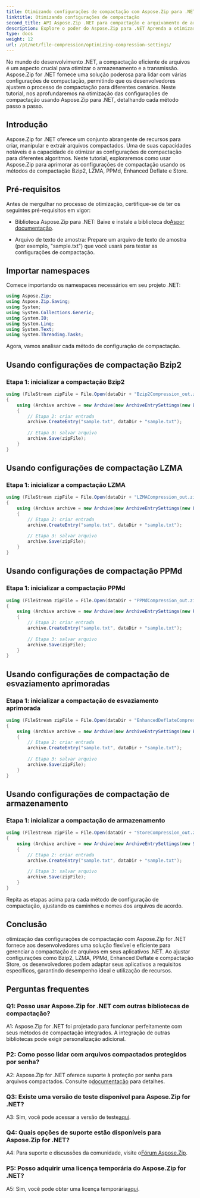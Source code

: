 ```yaml
---
title: Otimizando configurações de compactação com Aspose.Zip para .NET
linktitle: Otimizando configurações de compactação
second_title: API Aspose.Zip .NET para compactação e arquivamento de arquivos
description: Explore o poder do Aspose.Zip para .NET Aprenda a otimizar as configurações de compactação passo a passo usando os métodos Bzip2, LZMA, PPMd, Enhanced Deflate e Store. Aprimore seus aplicativos .NET com compactação de arquivos eficiente.
type: docs
weight: 12
url: /pt/net/file-compression/optimizing-compression-settings/
---
```

No mundo do desenvolvimento .NET, a compactação eficiente de arquivos é um aspecto crucial para otimizar o armazenamento e a transmissão. Aspose.Zip for .NET fornece uma solução poderosa para lidar com várias configurações de compactação, permitindo que os desenvolvedores ajustem o processo de compactação para diferentes cenários. Neste tutorial, nos aprofundaremos na otimização das configurações de compactação usando Aspose.Zip para .NET, detalhando cada método passo a passo.

## Introdução

Aspose.Zip for .NET oferece um conjunto abrangente de recursos para criar, manipular e extrair arquivos compactados. Uma de suas capacidades notáveis é a capacidade de otimizar as configurações de compactação para diferentes algoritmos. Neste tutorial, exploraremos como usar Aspose.Zip para aprimorar as configurações de compactação usando os métodos de compactação Bzip2, LZMA, PPMd, Enhanced Deflate e Store.

## Pré-requisitos

Antes de mergulhar no processo de otimização, certifique-se de ter os seguintes pré-requisitos em vigor:

-  Biblioteca Aspose.Zip para .NET: Baixe e instale a biblioteca do[Aspor documentação](https://reference.aspose.com/zip/net/).

- Arquivo de texto de amostra: Prepare um arquivo de texto de amostra (por exemplo, "sample.txt") que você usará para testar as configurações de compactação.

## Importar namespaces

Comece importando os namespaces necessários em seu projeto .NET:

```csharp
using Aspose.Zip;
using Aspose.Zip.Saving;
using System;
using System.Collections.Generic;
using System.IO;
using System.Linq;
using System.Text;
using System.Threading.Tasks;
```

Agora, vamos analisar cada método de configuração de compactação.

## Usando configurações de compactação Bzip2

### Etapa 1: inicializar a compactação Bzip2

```csharp
using (FileStream zipFile = File.Open(dataDir + "Bzip2Compression_out.zip", FileMode.Create))
{
    using (Archive archive = new Archive(new ArchiveEntrySettings(new Bzip2CompressionSettings())))
    {
        // Etapa 2: criar entrada
        archive.CreateEntry("sample.txt", dataDir + "sample.txt");
        
        // Etapa 3: salvar arquivo
        archive.Save(zipFile);
    }
}
```

## Usando configurações de compactação LZMA

### Etapa 1: inicializar a compactação LZMA

```csharp
using (FileStream zipFile = File.Open(dataDir + "LZMACompression_out.zip", FileMode.Create))
{
    using (Archive archive = new Archive(new ArchiveEntrySettings(new LzmaCompressionSettings())))
    {
        // Etapa 2: criar entrada
        archive.CreateEntry("sample.txt", dataDir + "sample.txt");
        
        // Etapa 3: salvar arquivo
        archive.Save(zipFile);
    }
}
```

## Usando configurações de compactação PPMd

### Etapa 1: inicializar a compactação PPMd

```csharp
using (FileStream zipFile = File.Open(dataDir + "PPMdCompression_out.zip", FileMode.Create))
{
    using (Archive archive = new Archive(new ArchiveEntrySettings(new PPMdCompressionSettings())))
    {
        // Etapa 2: criar entrada
        archive.CreateEntry("sample.txt", dataDir + "sample.txt");
        
        // Etapa 3: salvar arquivo
        archive.Save(zipFile);
    }
}
```

## Usando configurações de compactação de esvaziamento aprimoradas

### Etapa 1: inicializar a compactação de esvaziamento aprimorada

```csharp
using (FileStream zipFile = File.Open(dataDir + "EnhancedDeflateCompression_out.zip", FileMode.Create))
{
    using (Archive archive = new Archive(new ArchiveEntrySettings(new EnhancedDeflateCompressionSettings())))
    {
        // Etapa 2: criar entrada
        archive.CreateEntry("sample.txt", dataDir + "sample.txt");
        
        // Etapa 3: salvar arquivo
        archive.Save(zipFile);
    }
}
```

## Usando configurações de compactação de armazenamento

### Etapa 1: inicializar a compactação de armazenamento

```csharp
using (FileStream zipFile = File.Open(dataDir + "StoreCompression_out.zip", FileMode.Create))
{
    using (Archive archive = new Archive(new ArchiveEntrySettings(new StoreCompressionSettings())))
    {
        // Etapa 2: criar entrada
        archive.CreateEntry("sample.txt", dataDir + "sample.txt");
        
        // Etapa 3: salvar arquivo
        archive.Save(zipFile);
    }
}
```

Repita as etapas acima para cada método de configuração de compactação, ajustando os caminhos e nomes dos arquivos de acordo.

## Conclusão

otimização das configurações de compactação com Aspose.Zip for .NET fornece aos desenvolvedores uma solução flexível e eficiente para gerenciar a compactação de arquivos em seus aplicativos .NET. Ao ajustar configurações como Bzip2, LZMA, PPMd, Enhanced Deflate e compactação Store, os desenvolvedores podem adaptar seus aplicativos a requisitos específicos, garantindo desempenho ideal e utilização de recursos.

## Perguntas frequentes

### Q1: Posso usar Aspose.Zip for .NET com outras bibliotecas de compactação?

A1: Aspose.Zip for .NET foi projetado para funcionar perfeitamente com seus métodos de compactação integrados. A integração de outras bibliotecas pode exigir personalização adicional.

### P2: Como posso lidar com arquivos compactados protegidos por senha?

 A2: Aspose.Zip for .NET oferece suporte à proteção por senha para arquivos compactados. Consulte o[documentação](https://reference.aspose.com/zip/net/) para detalhes.

### Q3: Existe uma versão de teste disponível para Aspose.Zip for .NET?

 A3: Sim, você pode acessar a versão de teste[aqui](https://releases.aspose.com/).

### Q4: Quais opções de suporte estão disponíveis para Aspose.Zip for .NET?

A4: Para suporte e discussões da comunidade, visite o[Fórum Aspose.Zip](https://forum.aspose.com/c/zip/37).

### P5: Posso adquirir uma licença temporária do Aspose.Zip for .NET?

 A5: Sim, você pode obter uma licença temporária[aqui](https://purchase.aspose.com/temporary-license/).